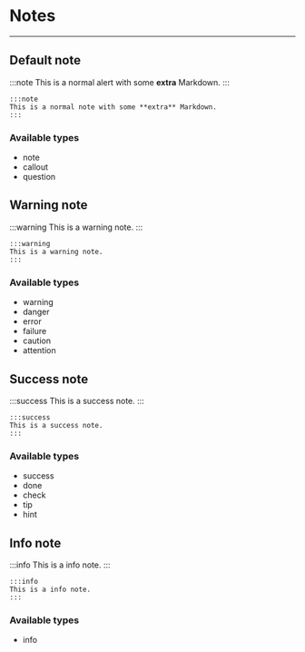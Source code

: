 # Notes

---

## Default note

:::note
This is a normal alert with some **extra** Markdown.
:::

```
:::note
This is a normal note with some **extra** Markdown.
:::
```

### Available types

- note
- callout
- question

## Warning note

:::warning
This is a warning note.
:::

```
:::warning
This is a warning note.
:::
```

### Available types

- warning
- danger
- error
- failure
- caution
- attention

## Success note

:::success
This is a success note.
:::

```
:::success
This is a success note.
:::
```

### Available types

- success
- done
- check
- tip
- hint

## Info note

:::info
This is a info note.
:::

```
:::info
This is a info note.
:::
```

### Available types

- info
